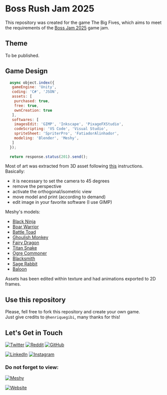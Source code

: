 # Boss Rush Jam 2025

This repository was created for the game The Big Fives, which aims to meet the requirements of the [Boss Jam 2025](https://itch.io/jam/boss-rush-jam-2025) game jam.


## Theme
To be published.

## Game Design
```javascript
  async object.index({
   gameEngine: 'Unity',
   coding: 'C#', 'JSON',
   assets: [
    purchased: true,
    free: true,
    ownCreation: true
   ],
   softwares: [
    imagesEdit: 'GIMP', 'Inkscape', 'PixageFXStudio',
    codeScripting: 'VS Code', 'Visual Studio',
    spriteSheet: 'SpriterPro', 'FatiadorAlinhador',
    modeling: 'Blender', 'Meshy',
   ]
  });
  
  return response.status(201).send();
```

Most of art was extracted from 3D asset following [this](https://forums.rpgmakerweb.com/index.php?threads/camera-angle-to-create-2d-images-from-3d-models.111104/) instructions. Basically:
- it is necessary to set the camera to 45 degrees
- remove the perspective
- activate the orthogonal/isometric view
- move model and print (according to demand)
- edit image in your favorite software (I use GIMP)

Meshy's models:
- [Black Ninja](https://www.meshy.ai/3d-models/hard-surface-ninja-warrior-dark-gray-hair-red-scarf-covering-the-neck-black-armor-gold-details-on-the-armor-graygreen-sweatshirt-and-pants-underneath-the-armor-yellow-belt-metal-gloves-arm-protectors-armor-on-the-legs-reinforced-boots-apose-game-asset-rgp-character-4k-unreal-zbrush-0191b8e4-431a-731d-95d5-9f91e9e35cf6?showcaseId=0191b8f2-ad1d-731d-b771-ffe3ac7c22e8)
- [Boar Warrior](https://www.meshy.ai/3d-models/boar-warior-unreal-engine-5-highest-quality-highest-resolution-insane-detailed-character-design-zbrush-vray-0191b36f-6332-72b1-940e-44cbf99761a8?showcaseId=0191b3b4-1742-72b7-bfdf-fe5852e93810)
- [Battle Toad](https://www.meshy.ai/3d-models/Ogre-Toad-0191eb79-bc11-7ae6-ac94-c98438a26a76?showcaseId=01921f30-8aaf-7b56-b2a3-36fa60a1d432)
- [Ghoulish Monkey](https://www.meshy.ai/3d-models/Ghoulish-Werewolf-0192618b-f5ba-72b5-872f-8864c50a0832?showcaseId=01926191-079c-72b5-9496-8bc711c0e430)
- [Fairy Dragon](https://www.meshy.ai/3d-models/Mystic-Fairy-Dragon-01925494-f9c6-70fd-83e9-2a8eb6d6e125?showcaseId=019254a2-7a51-70fd-9776-47fc2267411b)
- [Titan Snake](https://www.meshy.ai/3d-models/Venomous-Majesty-Serpent-warm-tone-01929a01-9d7d-78e7-b40a-c52e55019361?showcaseId=01929a06-31a5-78e7-b3bf-6b9247e08fc8)
- [Ogre Commoner](https://www.meshy.ai/3d-models/Ogre-commoner-realistic-019256ed-fc6a-7134-88a3-f1ab306c5400?showcaseId=019256f2-9393-7136-b492-08dc89baab80)
- [Blacksmith](https://www.meshy.ai/3d-models/realistic-typicalblacksmith-of-a-medieval-city-with-outstretched-arms-a-hammae-in-one-of-the-hands-tpose-unreal-engine-aaa-game-asset-zbrush-01926185-93cd-72b4-9139-49767532faa0?showcaseId=01926188-d5b7-72b5-ad3e-6a65a1af735b)
- [Sage Rabbit](https://www.meshy.ai/3d-models/Anthropomorphic-creature-resembling-a-rabbit-Wears-a-wizards-robe-Erect-posture-has-human-hands-and-rabbit-feet-It-has-big-rabbit-ears-Body-proportions-of-a-human-High-quality-high-end-01926128-ea02-729f-bc74-1f75f30543fa?showcaseId=01926139-01a0-72a1-b10e-1eac0821cd09)
- [Baloon](https://www.meshy.ai/3d-models/Cappadocia-Balloon-realistic-01927304-7e71-754f-acfd-a9953b5ff73c)
[]()

Assets has been edited within texture and had animations exported to 2D frames.

## Use this repository
Please, fell free to fork this repository and create your own game.<br>
Just give credits to ```@henriquegibi```, many thanks for this!

## Let's Get in Touch

[![Twitter](https://img.shields.io/badge/Twitter-1DA1F2?style=for-the-badge&logo=twitter&logoColor=white)](https://x.com/henriquegibi)
[![Reddit](https://img.shields.io/badge/Reddit-FF4500?style=for-the-badge&logo=reddit&logoColor=white)](https://www.reddit.com/user/henrique-gibi)
[![GitHub](https://img.shields.io/badge/GitHub-181717?style=for-the-badge&logo=github&logoColor=white)](https://github.com/henriquegibi)

[![LinkedIn](https://img.shields.io/badge/LinkedIn-0A66C2?style=for-the-badge&logo=linkedin&logoColor=white)](https://www.linkedin.com/in/henriquedepadua/)
[![Instagram](https://img.shields.io/badge/Instagram-E4405F?style=for-the-badge&logo=instagram&logoColor=white)](https://www.instagram.com/henriquegibi/)

### Do not forget to view:

[![Meshy](https://img.shields.io/badge/Meshy-Visit%20My%20Profile-blue?style=for-the-badge)](https://www.meshy.ai/@henriquegibi)

[![Website](https://img.shields.io/badge/Website-Visit%20My%20Site-blue?style=for-the-badge)](https://henriquegibi.click/)

